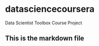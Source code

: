 datasciencecoursera
===================

Data Scientist Toolbox Course Project
## This is the markdown file
